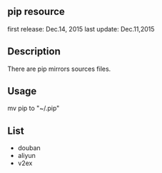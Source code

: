 pip resource
------
first release: Dec.14, 2015
last update: Dec.11,2015
## Description
There are pip mirrors sources files.
## Usage
mv pip to "~/.pip"
## List
- douban
- aliyun
- v2ex

